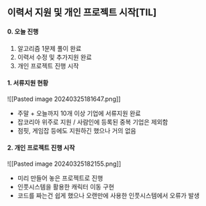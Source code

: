 ## 이력서 지원 및 개인 프로젝트 시작[TIL]
#### 0. 오늘 진행
1. 알고리즘 1문제 풀이 완료
2. 이력서 수정 및 추가지원 완료
3. 개인 프로젝트 진행 시작
#### 1. 서류지원 현황

![[Pasted image 20240325181647.png]]

- 주말 + 오늘까지 10개 이상 기업에 서류지원 완료
- 잡코리아 위주로 지원 / 사람인에 등록된 중복 기업은 제외함
- 점핏, 게임잡 등에도 지원하긴 했으나 거의 없음
#### 2. 개인 프로젝트 진행 시작
![[Pasted image 20240325182155.png]]

- 미리 만들어 놓은 프로젝트로 진행
- 인풋시스템을 활용한 캐릭터 이동 구현
- 코드를 짜는건 쉽게 했으나 오랜만에 사용한 인풋시스템에서 오류가 발생